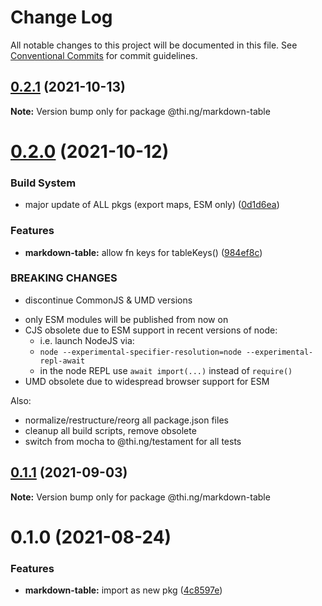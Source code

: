 # Change Log

All notable changes to this project will be documented in this file.
See [Conventional Commits](https://conventionalcommits.org) for commit guidelines.

## [0.2.1](https://github.com/thi-ng/umbrella/compare/@thi.ng/markdown-table@0.2.0...@thi.ng/markdown-table@0.2.1) (2021-10-13)

**Note:** Version bump only for package @thi.ng/markdown-table





# [0.2.0](https://github.com/thi-ng/umbrella/compare/@thi.ng/markdown-table@0.1.1...@thi.ng/markdown-table@0.2.0) (2021-10-12)


### Build System

* major update of ALL pkgs (export maps, ESM only) ([0d1d6ea](https://github.com/thi-ng/umbrella/commit/0d1d6ea9fab2a645d6c5f2bf2591459b939c09b6))


### Features

* **markdown-table:** allow fn keys for tableKeys() ([984ef8c](https://github.com/thi-ng/umbrella/commit/984ef8c85b7c20ceb1c798b48364bfb6f07d933d))


### BREAKING CHANGES

* discontinue CommonJS & UMD versions

- only ESM modules will be published from now on
- CJS obsolete due to ESM support in recent versions of node:
  - i.e. launch NodeJS via:
  - `node --experimental-specifier-resolution=node --experimental-repl-await`
  - in the node REPL use `await import(...)` instead of `require()`
- UMD obsolete due to widespread browser support for ESM

Also:
- normalize/restructure/reorg all package.json files
- cleanup all build scripts, remove obsolete
- switch from mocha to @thi.ng/testament for all tests






##  [0.1.1](https://github.com/thi-ng/umbrella/compare/@thi.ng/markdown-table@0.1.0...@thi.ng/markdown-table@0.1.1) (2021-09-03) 

**Note:** Version bump only for package @thi.ng/markdown-table 

#  0.1.0 (2021-08-24) 

###  Features 

- **markdown-table:** import as new pkg ([4c8597e](https://github.com/thi-ng/umbrella/commit/4c8597ef271d5ccbd69e01b8abae3b0fa18e3ee3))
